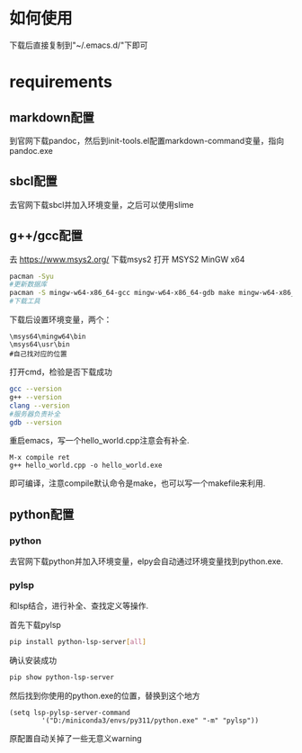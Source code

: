 # 如何使用
下载后直接复制到"~/.emacs.d/"下即可

# requirements 
## markdown配置
到官网下载pandoc，然后到init-tools.el配置markdown-command变量，指向pandoc.exe

## sbcl配置
去官网下载sbcl并加入环境变量，之后可以使用slime

## g++/gcc配置
去 https://www.msys2.org/ 下载msys2
打开 MSYS2 MinGW x64
```bash
pacman -Syu 
#更新数据库
pacman -S mingw-w64-x86_64-gcc mingw-w64-x86_64-gdb make mingw-w64-x86_64-clang mingw-w64-x86_64-clang-tools-extra
#下载工具
```
下载后设置环境变量，两个：
```
\msys64\mingw64\bin
\msys64\usr\bin
#自己找对应的位置
```
打开cmd，检验是否下载成功
```bash
gcc --version
g++ --version
clang --version
#服务器负责补全
gdb --version
```
重启emacs，写一个hello_world.cpp注意会有补全.
```
M-x compile ret 
g++ hello_world.cpp -o hello_world.exe
```
即可编译，注意compile默认命令是make，也可以写一个makefile来利用.

## python配置

### python
去官网下载python并加入环境变量，elpy会自动通过环境变量找到python.exe.

### pylsp
和lsp结合，进行补全、查找定义等操作.

首先下载pylsp
```bash
pip install python-lsp-server[all]
```
确认安装成功
```bash
pip show python-lsp-server
```
然后找到你使用的python.exe的位置，替换到这个地方
```elisp
(setq lsp-pylsp-server-command 
        '("D:/miniconda3/envs/py311/python.exe" "-m" "pylsp"))
```
原配置自动关掉了一些无意义warning
